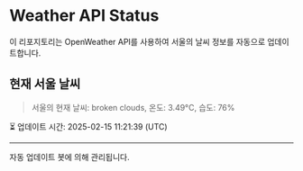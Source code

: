 
# Weather API Status

이 리포지토리는 OpenWeather API를 사용하여 서울의 날씨 정보를 자동으로 업데이트합니다.

## 현재 서울 날씨
> 서울의 현재 날씨: broken clouds, 온도: 3.49°C, 습도: 76%

⏳ 업데이트 시간: 2025-02-15 11:21:39 (UTC)

---
자동 업데이트 봇에 의해 관리됩니다.

